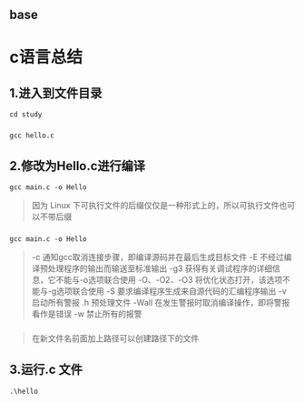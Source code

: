 ﻿## base
# c语言总结
## 1.进入到文件目录
`cd study`
###
`gcc hello.c`
## 2.修改为Hello.c进行编译
`gcc main.c -o Hello`
> 因为 Linux 下可执行文件的后缀仅仅是一种形式上的，所以可执行文件也可以不带后缀
###
`gcc main.c -o Hello`
>-c 通知gcc取消连接步骤，即编译源码并在最后生成目标文件
>-E 不经过编译预处理程序的输出而输送至标准输出
>-g3 获得有关调试程序的详细信息，它不能与-o选项联合使用
>-O、-O2、-O3 将优化状态打开，该选项不能与-g选项联合使用
>-S 要求编译程序生成来自源代码的汇编程序输出
>-v 启动所有警报
>.h 预处理文件
>-Wall 在发生警报时取消编译操作，即将警报看作是错误
>-w 禁止所有的报警 
###
> 在新文件名前面加上路径可以创建路径下的文件
## 3.运行.c 文件
`.\hello`
